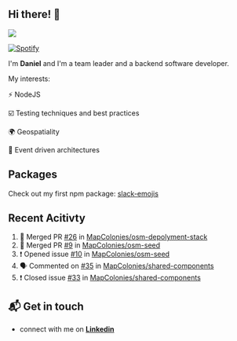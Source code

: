 ## Hi there! 👋

<p>
  <img src="https://github-readme-stats.vercel.app/api?username=syncush&theme=tokyonight">
</p>

[![Spotify](https://novatorem-rust.vercel.app/api/spotify)](https://open.spotify.com/user/syncush)

I'm **Daniel** and I'm a team leader and a backend software developer.

My interests:

⚡ NodeJS

☑️ Testing techniques and best practices

🌍 Geospatiality

🧠 Event driven architectures

## Packages
Check out my first npm package: [slack-emojis](https://www.npmjs.com/package/slack-emojis)

## Recent Acitivty
<!--START_SECTION:activity-->
1. 🎉 Merged PR [#26](https://github.com//MapColonies/osm-depolyment-stack/pull/26) in [MapColonies/osm-depolyment-stack](https://github.com//MapColonies/osm-depolyment-stack)
2. 🎉 Merged PR [#9](https://github.com//MapColonies/osm-seed/pull/9) in [MapColonies/osm-seed](https://github.com//MapColonies/osm-seed)
3. ❗️ Opened issue [#10](https://github.com//MapColonies/osm-seed/issues/10) in [MapColonies/osm-seed](https://github.com//MapColonies/osm-seed)
4. 🗣 Commented on [#35](https://github.com//MapColonies/shared-components/issues/35) in [MapColonies/shared-components](https://github.com//MapColonies/shared-components)
5. ❗️ Closed issue [#33](https://github.com//MapColonies/shared-components/issues/33) in [MapColonies/shared-components](https://github.com//MapColonies/shared-components)
<!--END_SECTION:activity-->

## 📬 Get in touch

* connect with me on [**Linkedin**](https://www.linkedin.com/in/daniel-hermon-927372144/)
